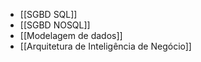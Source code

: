 * [[SGBD SQL]]
* [[SGBD NOSQL]]
* [[Modelagem de dados]]
* [[Arquitetura de Inteligência de Negócio]]